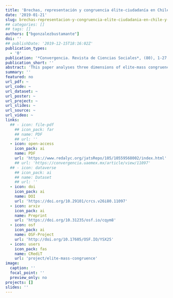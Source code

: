 ```yaml
---
title: 'Brechas, representación y congruencia élite-ciudadanía en Chile y Uruguay'
date: '2019-01-21'
slug: brechas-representacion-y-congruencia-elite-ciudadania-en-chile-y-uruguay
## categories: []
## tags: []
authors: ["bgonzalezbustamante"]
doi: ''
## publishDate: '2019-12-15T18:16:02Z'
publication_types:
  - '0'
publication: '*Convergencia. Revista de Ciencias Sociales*, (80), 1-27'
publication_short: ''
abstract: 'This paper analyses three dimensions of elite-mass congruence in Chile and  Uruguay:  (a)  ideological;  (b)  public issues,  support, and satisfaction with democracy; and, (c) economic preferences on the role of the State. Data from probabilistic national surveys and surveys on elites financed by IDRC-Canada and carried out from  2013  to  2014  in each country are used.  Congruence indexes are calculated to identify gaps between citizens and representatives. The main indexes used are Relative Citizen Congruence and Earth Mover’s Distance, a recent innovation borrowed from computer science. The findings show a greater ideological congruence in Chile, a greater congruence on support to democracy in  Uruguay, and important gaps on education issues in  Chile.  Furthermore,  in both countries, there is greater congruence regarding relevant public issues between higher socioeconomic level population and the political elite.'
summary: ''
featured: no
url_pdf: ~
url_code: ~
url_dataset: ~
url_poster: ~
url_project: ~
url_slides: ~
url_source: ~
url_video: ~
links:
  ## - icon: file-pdf
    ## icon_pack: far
    ## name: PDF
    ## url: ''
  - icon: open-access 
    icon_pack: ai
    name: PDF
    url: 'https://www.redalyc.org/jatsRepo/105/10559568002/index.html'
    ## url: 'https://convergencia.uaemex.mx/article/view/11097'
  ## - icon: dataverse
    ## icon_pack: ai
    ## name: Dataset
    ## url: ''
  - icon: doi
    icon_pack: ai
    name: DOI
    url: 'https://doi.org/10.29101/crcs.v26i80.11097'
  - icon: arxiv
    icon_pack: ai
    name: Preprint
    url: 'https://doi.org/10.31235/osf.io/cqym8'
  - icon: osf
    icon_pack: ai
    name: OSF-Project
    url: 'http://doi.org/10.17605/OSF.IO/YSX25'
  - icon: users
    icon_pack: fas
    name: CRediT
    url: 'project/elite-mass-congruence'
image:
  caption: ''
  focal_point: ''
  preview_only: no
projects: []
slides: ''
---
```

